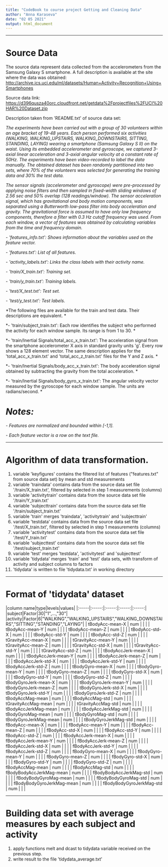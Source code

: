 ```yaml
---
title: "CodeBook to course project Getting and Cleaning Data"
author: "Anna Karaseva"
date: "02 05 2021"
output: html_document
---
```


***
# Source Data

The source data represent data collected from the accelerometers from the Samsung Galaxy S smartphone. A full description is available at the site where the data was obtained:
http://archive.ics.uci.edu/ml/datasets/Human+Activity+Recognition+Using+Smartphones

Source data link:
https://d396qusza40orc.cloudfront.net/getdata%2Fprojectfiles%2FUCI%20HAR%20Dataset.zip

Description taken from 'README.txt' of source data set:

*The experiments have been carried out with a group of 30 volunteers within an age bracket of 19-48 years. Each person performed six activities (WALKING, WALKING_UPSTAIRS, WALKING_DOWNSTAIRS, SITTING, STANDING, LAYING) wearing a smartphone (Samsung Galaxy S II) on the waist. Using its embedded accelerometer and gyroscope, we captured 3-axial linear acceleration and 3-axial angular velocity at a constant rate of 50Hz. The experiments have been video-recorded to label the data manually. The obtained dataset has been randomly partitioned into two sets, where 70% of the volunteers was selected for generating the training data and 30% the test data.*

*The sensor signals (accelerometer and gyroscope) were pre-processed by applying noise filters and then sampled in fixed-width sliding windows of 2.56 sec and 50% overlap (128 readings/window). The sensor acceleration signal, which has gravitational and body motion components, was separated using a Butterworth low-pass filter into body acceleration and gravity. The gravitational force is assumed to have only low frequency components, therefore a filter with 0.3 Hz cutoff frequency was used. From each window, a vector of features was obtained by calculating variables from the time and frequency domain.*

*- 'features_info.txt': Shows information about the variables used on the feature vector.*

*- 'features.txt': List of all features.*

*- 'activity_labels.txt': Links the class labels with their activity name.*

*- 'train/X_train.txt': Training set.*

*- 'train/y_train.txt': Training labels.*

*- 'test/X_test.txt': Test set.*

*- 'test/y_test.txt': Test labels.*

*The following files are available for the train and test data. Their descriptions are equivalent. *

*- 'train/subject_train.txt': Each row identifies the subject who performed the activity for each window sample. Its range is from 1 to 30. *

*- 'train/Inertial Signals/total_acc_x_train.txt': The acceleration signal from the smartphone accelerometer X axis in standard gravity units 'g'. Every row shows a 128 element vector. The same description applies for the 'total_acc_x_train.txt' and 'total_acc_z_train.txt' files for the Y and Z axis. *

*- 'train/Inertial Signals/body_acc_x_train.txt': The body acceleration signal obtained by subtracting the gravity from the total acceleration. *

*- 'train/Inertial Signals/body_gyro_x_train.txt': The angular velocity vector measured by the gyroscope for each window sample. The units are radians/second. *

*Notes:*
======

*- Features are normalized and bounded within [-1,1].*

*- Each feature vector is a row on the text file.*

***
# Algorithm of data transformation.

1. variable 'keyfigures' contains the filtered list of features ("features.txt" from source data set) by mean and std measurements
2. variable 'traindata' contains data from the source data set file '/train/X_train.txt', filtered by selected in step 1 measurements (columns)
3. variable 'activitytrain' contains data from the source data set file '/train/Y_train.txt'
4. variable 'subjecttrain' contains data from the source data set file '/train/subject_train.txt'
5. variable 'train' merges 'traindata', 'activitytrain' and 'subjecttrain'
6. variable 'testdata' contains data from the source data set file '/test/X_train.txt', filtered by selected in step 1 measurements (columns)
7. variable 'activitytest' contains data from the source data set file '/test/Y_train.txt'
8. variable 'subjecttest' contains data from the source data set file '/test/subject_train.txt'
9. variable 'test' merges 'testdata', 'activitytest' and 'subjecttest'
10. variable 'tidydata' merges 'train' and 'test' data sets, with transform of activity and subject columns to factors
11. 'tidydata' is written to file 'tidydata.txt' in working directory

***
# Format of 'tidydata' dataset


|column name|type|levels|values|
|:-----|:-----:|:-----:|:-----:|:-----:|
|subject|Factor|30|"1",...,"30"|
|activity|Factor|6|"WALKING","WALKING_UPSTAIRS","WALKING_DOWNSTAIRS","SITTING","STANDING","LAYING"|
|	tBodyAcc-mean-X	|	num	|	|	|
|	tBodyAcc-mean-Y	|	num	|	|	|
|	tBodyAcc-mean-Z	|	num	|	|	|
|	tBodyAcc-std-X	|	num	|	|	|
|	tBodyAcc-std-Y	|	num	|	|	|
|	tBodyAcc-std-Z	|	num	|	|	|
|	tGravityAcc-mean-X	|	num	|	|	|
|	tGravityAcc-mean-Y	|	num	|	|	|
|	tGravityAcc-mean-Z	|	num	|	|	|
|	tGravityAcc-std-X	|	num	|	|	|
|	tGravityAcc-std-Y	|	num	|	|	|
|	tGravityAcc-std-Z	|	num	|	|	|
|	tBodyAccJerk-mean-X	|	num	|	|	|
|	tBodyAccJerk-mean-Y	|	num	|	|	|
|	tBodyAccJerk-mean-Z	|	num	|	|	|
|	tBodyAccJerk-std-X	|	num	|	|	|
|	tBodyAccJerk-std-Y	|	num	|	|	|
|	tBodyAccJerk-std-Z	|	num	|	|	|
|	tBodyGyro-mean-X	|	num	|	|	|
|	tBodyGyro-mean-Y	|	num	|	|	|
|	tBodyGyro-mean-Z	|	num	|	|	|
|	tBodyGyro-std-X	|	num	|	|	|
|	tBodyGyro-std-Y	|	num	|	|	|
|	tBodyGyro-std-Z	|	num	|	|	|
|	tBodyGyroJerk-mean-X	|	num	|	|	|
|	tBodyGyroJerk-mean-Y	|	num	|	|	|
|	tBodyGyroJerk-mean-Z	|	num	|	|	|
|	tBodyGyroJerk-std-X	|	num	|	|	|
|	tBodyGyroJerk-std-Y	|	num	|	|	|
|	tBodyGyroJerk-std-Z	|	num	|	|	|
|	tBodyAccMag-mean	|	num	|	|	|
|	tBodyAccMag-std	|	num	|	|	|
|	tGravityAccMag-mean	|	num	|	|	|
|	tGravityAccMag-std	|	num	|	|	|
|	tBodyAccJerkMag-mean	|	num	|	|	|
|	tBodyAccJerkMag-std	|	num	|	|	|
|	tBodyGyroMag-mean	|	num	|	|	|
|	tBodyGyroMag-std	|	num	|	|	|
|	tBodyGyroJerkMag-mean	|	num	|	|	|
|	tBodyGyroJerkMag-std	|	num	|	|	|
|	fBodyAcc-mean-X	|	num	|	|	|
|	fBodyAcc-mean-Y	|	num	|	|	|
|	fBodyAcc-mean-Z	|	num	|	|	|
|	fBodyAcc-std-X	|	num	|	|	|
|	fBodyAcc-std-Y	|	num	|	|	|
|	fBodyAcc-std-Z	|	num	|	|	|
|	fBodyAccJerk-mean-X	|	num	|	|	|
|	fBodyAccJerk-mean-Y	|	num	|	|	|
|	fBodyAccJerk-mean-Z	|	num	|	|	|
|	fBodyAccJerk-std-X	|	num	|	|	|
|	fBodyAccJerk-std-Y	|	num	|	|	|
|	fBodyAccJerk-std-Z	|	num	|	|	|
|	fBodyGyro-mean-X	|	num	|	|	|
|	fBodyGyro-mean-Y	|	num	|	|	|
|	fBodyGyro-mean-Z	|	num	|	|	|
|	fBodyGyro-std-X	|	num	|	|	|
|	fBodyGyro-std-Y	|	num	|	|	|
|	fBodyGyro-std-Z	|	num	|	|	|
|	fBodyAccMag-mean	|	num	|	|	|
|	fBodyAccMag-std	|	num	|	|	|
|	fBodyBodyAccJerkMag-mean	|	num	|	|	|
|	fBodyBodyAccJerkMag-std	|	num	|	|	|
|	fBodyBodyGyroMag-mean	|	num	|	|	|
|	fBodyBodyGyroMag-std	|	num	|	|	|
|	fBodyBodyGyroJerkMag-mean	|	num	|	|	|
|	fBodyBodyGyroJerkMag-std	|	num	|	|	|
	
	
***
# Building data set with average measures by each subject and activity

1. apply functions melt and dcast to tidydata variable received on the previous step.
2. write result to the file 'tidydata_average.txt'
